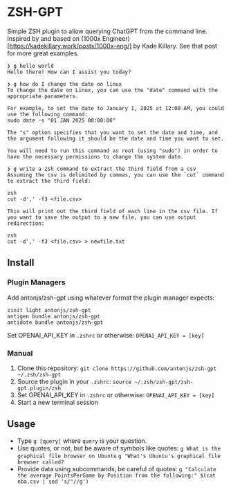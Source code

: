 # ZSH-GPT

Simple ZSH plugin to allow querying ChatGPT from the command line. Inspired by and based on (1000x Engineer)[https://kadekillary.work/posts/1000x-eng/] by Kade Killary. See that post
for more great examples.

```
❯ g hello world
Hello there! How can I assist you today?

❯ g how do I change the date on linux
To change the date on Linux, you can use the "date" command with the appropriate parameters.

For example, to set the date to January 1, 2025 at 12:00 AM, you could use the following command:
sudo date -s "01 JAN 2025 00:00:00"

The "s" option specifies that you want to set the date and time, and the argument following it should be the date and time you want to set.

You will need to run this command as root (using "sudo") in order to have the necessary permissions to change the system date.

❯ g write a zsh command to extract the third field from a csv
Assuming the csv is delimited by commas, you can use the `cut` command to extract the third field:

zsh
cut -d',' -f3 <file.csv>

This will print out the third field of each line in the csv file. If you want to save the output to a new file, you can use output redirection:

zsh
cut -d',' -f3 <file.csv> > newfile.txt
```

## Install

### Plugin Managers
Add antonjs/zsh-gpt using whatever format the plugin manager expects:
```
zinit light antonjs/zsh-gpt
antigen bundle antonjs/zsh-gpt
antidote bundle antonjs/zsh-gpt
```

Set OPENAI_API_KEY in `.zshrc` or otherwise:
`OPENAI_API_KEY = [key]`

### Manual
1. Clone this repository: `git clone https://github.com/antonjs/zsh-gpt ~/.zsh/zsh-gpt`
2. Source the plugin in your `.zshrc`: `source ~/.zsh/zsh-gpt/zsh-gpt.plugin/zsh`
3. Set OPENAI_API_KEY in `.zshrc` or otherwise:
  `OPENAI_API_KEY = [key]`
4. Start a new terminal session

## Usage
+ Type `g [query]` where `query` is your question.
+ Use quotes, or not, but be aware of symbols like quotes:
  `g What is the graphical file browser on Ubuntu`
  `g "What's Ubuntu's graphical file browser called?`
+ Provide data using subcommands, be careful of quotes:
  `g "Calculate the average PointsPerGame by Position from the following:" $(cat nba.csv | sed 's/"//g')`
